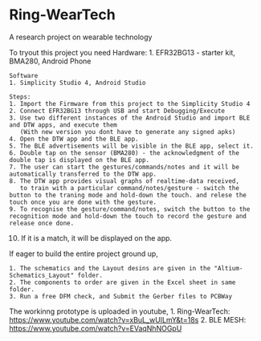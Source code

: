 # Ring-WearTech
A research project on wearable technology

To tryout this project you need 
    Hardware: 
    1. EFR32BG13 - starter kit, BMA280, Android Phone

    Software 
    1. Simplicity Studio 4, Android Studio
    
    Steps: 
    1. Import the Firmware from this project to the Simplicity Studio 4
    2. Connect EFR32BG13 through USB and start Debugging/Execute
    3. Use two different instances of the Android Studio and import BLE and DTW apps, and execute them 
       (With new version you dont have to generate any signed apks)
    4. Open the DTW app and the BLE app. 
    5. The BLE advertisements will be visible in the BLE app, select it.
    6. Double tap on the sensor (BMA280) - the acknowledgment of the double tap is displayed on the BLE app.
    7. The user can start the gestures/commands/notes and it will be automatically transferred to the DTW app. 
    8. The DTW app provides visual graphs of realtime-data received, 
       to train with a particular command/notes/gesture - switch the button to the traning mode and hold-down the touch. and relese the touch once you are done with the gesture. 
    9. To recognise the gesture/command/notes, switch the button to the recognition mode and hold-down the touch to record the gesture and release once done. 
   10. If it is a match, it will be displayed on the app.
   
If eager to build the entire project ground up, 

    1. The schematics and the Layout desins are given in the "Altium-Schematics_Layout" folder.
    2. The components to order are given in the Excel sheet in same folder. 
    3. Run a free DFM check, and Submit the Gerber files to PCBWay 
    
    
The workinng prototype is uploaded in youtube, 
    1. Ring-WearTech: https://www.youtube.com/watch?v=xBuL_wUILmY&t=18s
    2. BLE MESH: https://www.youtube.com/watch?v=EVaqNhNOGpU
   
   
